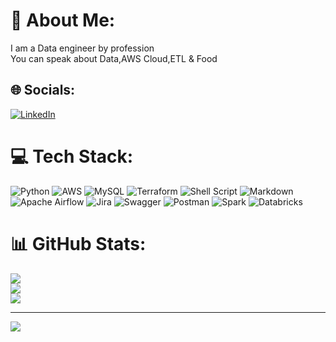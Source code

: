 # 💫 About Me:
I am a Data engineer by profession<br>You can speak about Data,AWS Cloud,ETL & Food<br>


## 🌐 Socials:
[![LinkedIn](https://img.shields.io/badge/LinkedIn-%230077B5.svg?logo=linkedin&logoColor=white)](https://linkedin.com/in/https://au.linkedin.com/in/prakash-chebolu-64b65a18) 

# 💻 Tech Stack:
![Python](https://img.shields.io/badge/python-3670A0?style=for-the-badge&logo=python&logoColor=ffdd54) ![AWS](https://img.shields.io/badge/AWS-%23FF9900.svg?style=for-the-badge&logo=amazon-aws&logoColor=white) ![MySQL](https://img.shields.io/badge/mysql-%2300f.svg?style=for-the-badge&logo=mysql&logoColor=white) ![Terraform](https://img.shields.io/badge/terraform-%235835CC.svg?style=for-the-badge&logo=terraform&logoColor=white) ![Shell Script](https://img.shields.io/badge/shell_script-%23121011.svg?style=for-the-badge&logo=gnu-bash&logoColor=white) ![Markdown](https://img.shields.io/badge/markdown-%23000000.svg?style=for-the-badge&logo=markdown&logoColor=white)  ![Apache Airflow](https://img.shields.io/badge/Apache%20Airflow-017CEE?style=for-the-badge&logo=Apache%20Airflow&logoColor=white) ![Jira](https://img.shields.io/badge/jira-%230A0FFF.svg?style=for-the-badge&logo=jira&logoColor=white) ![Swagger](https://img.shields.io/badge/-Swagger-%23Clojure?style=for-the-badge&logo=swagger&logoColor=white) ![Postman](https://img.shields.io/badge/Postman-FF6C37?style=for-the-badge&logo=postman&logoColor=white) ![Spark](https://www.vectorlogo.zone/logos/apache_spark/apache_spark-ar21.svg) ![Databricks](https://www.vectorlogo.zone/logos/databricks/databricks-ar21.svg)
# 📊 GitHub Stats:
![](https://github-readme-stats.vercel.app/api?username=prakash260&theme=buefy&hide_border=false&include_all_commits=false&count_private=false)<br/>
![](https://github-readme-streak-stats.herokuapp.com/?user=prakash260&theme=buefy&hide_border=false)<br/>
![](https://github-readme-stats.vercel.app/api/top-langs/?username=prakash260&theme=buefy&hide_border=false&include_all_commits=false&count_private=false&layout=compact)

---
[![](https://visitcount.itsvg.in/api?id=prakash260&icon=0&color=0)](https://visitcount.itsvg.in)

<!-- Proudly created with GPRM ( https://gprm.itsvg.in ) -->
